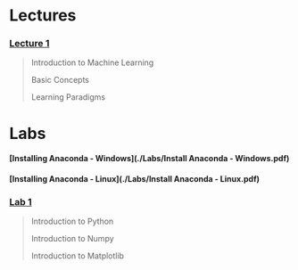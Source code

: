 
# Lectures

### [Lecture 1](./Lectures/Lecture1.pptx)
 
> Introduction to Machine Learning
>
> Basic Concepts
>
> Learning Paradigms

# Labs
 
#### [Installing Anaconda - Windows](./Labs/Install Anaconda - Windows.pdf) 
#### [Installing Anaconda - Linux](./Labs/Install Anaconda - Linux.pdf)

### [Lab 1](./Labs/lab1.zip)

> Introduction to Python
>
> Introduction to Numpy
>
> Introduction to Matplotlib
